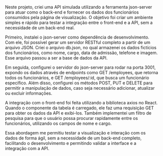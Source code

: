 Neste projeto, criei uma API simulada utilizando a ferramenta json-server para atuar como o back-end e fornecer os dados dos funcionários consumidos pela página de visualização. O objetivo foi criar um ambiente simples e rápido para testar a integração entre o front-end e a API, sem a necessidade de um back-end real.

Primeiro, instalei o json-server como dependência de desenvolvimento. Com ele, foi possível gerar um servidor RESTful completo a partir de um arquivo JSON. Criei o arquivo db.json, no qual armazenei os dados fictícios dos funcionários, como nome, cargo, data de admissão, telefone e imagem. Esse arquivo passou a ser a base de dados da API.

Em seguida, configurei o servidor do json-server para rodar na porta 3001, expondo os dados através de endpoints como GET /employees, que retorna todos os funcionários, e GET /employees/:id, que busca um funcionário específico. Além disso, configurei os métodos POST, PUT e DELETE para permitir a manipulação de dados, caso seja necessário adicionar, atualizar ou excluir informações.

A integração com o front-end foi feita utilizando a biblioteca axios no React. Quando o componente da tabela é carregado, ele faz uma requisição GET para obter os dados da API e exibi-los. Também implementei um filtro de pesquisa para que o usuário possa procurar rapidamente entre os funcionários, utilizando os campos de nome e cargo.

Essa abordagem me permitiu testar a visualização e interação com os dados de forma ágil, sem a necessidade de um back-end completo, facilitando o desenvolvimento e permitindo validar a interface e a integração com a API.
